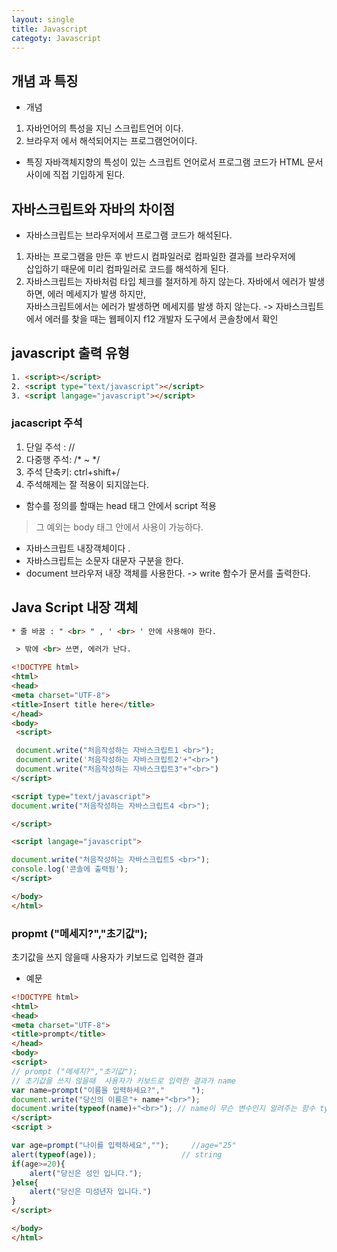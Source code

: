 ```yaml
---
layout: single
title: Javascript
categoty: Javascript
---
```

## 개념 과 특징
* 개념 
1. 자바언어의 특성을 지닌 스크립트언어 이다.  
2. 브라우저 에서 해석되어지는 프로그램언어이다.  
* 특징
자바객체지향의 특성이 있는 스크립트 언어로서 프로그램 코드가 
HTML 문서 사이에 직접 기입하게 된다.

## 자바스크립트와 자바의 차이점

* 자바스크립트는 브라우저에서 프로그램 코드가 해석된다.
1. 자바는 프로그램을 만든 후 반드시 컴파일러로 컴파일한 결과를 브라우저에  
삽입하기 때문에 미리 컴파일러로 코드를 해석하게 된다.
2. 자바스크립트는 자바처럼 타입 체크를 철저하게 하지 않는다.
  자바에서 에러가 발생하면, 에러 메세지가 발생 하지만,  
  자바스크립트에서는 에러가 발생하면 메세지를 발생 하지 않는다.
  -> 자바스크립트에서 에러를 찾을 때는 웹페이지 f12 개발자 도구에서   콘솔창에서 확인 

## javascript 출력 유형

`````html
1. <script></script>
2. <script type="text/javascript"></script>
3. <script langage="javascript"></script>
``````
### jacascript 주석
1. 단일 주석 : //  
2. 다중행 주석: /*  ~  */   
3. 주석 단축키: ctrl+shift+/  
4. 주석해제는 잘 적용이 되지않는다.   

* 함수를 정의를 할때는 head 태그 안에서 script 적용  
> 그 예외는 body 태그 안에서 사용이 가능하다.   
*  자바스크립트 내장객체이다  . 
* 자바스크립트는 소문자 대문자 구분을 한다.  
* document  브라우저 내장 객체를 사용한다. 
-> write 함수가 문서를 출력한다. 
## Java Script 내장 객체 







```html
* 줄 바꿈 : " <br> " , ' <br> ' 안에 사용해야 한다. 
````  
`````html
 > 밖에 <br> 쓰면, 에러가 난다.   
``````
````html
<!DOCTYPE html>
<html>
<head>
<meta charset="UTF-8">
<title>Insert title here</title>
</head>
<body>
 <script>

 document.write("처음작성하는 자바스크립트1 <br>");
 document.write('처음작성하는 자바스크립트2'+"<br>")
 document.write("처음작성하는 자바스크립트3"+"<br>")
</script>

<script type="text/javascript">
document.write("처음작성하는 자바스크립트4 <br>");

</script>

<script langage="javascript">

document.write("처음작성하는 자바스크립트5 <br>");
console.log('콘솔에 출력됨');
</script>

</body>
</html>
```````
### propmt ("메세지?","초기값");
초기값을 쓰지 않을때 사용자가 키보드로 입력한 결과

* 예문 

````html
<!DOCTYPE html>
<html>
<head>
<meta charset="UTF-8">
<title>prompt</title>
</head>
<body>
<script>
// prompt ("메세지?","초기값");
// 초기값을 쓰지 않을때  사용자가 키보드로 입력한 결과가 name 
var name=prompt("이름을 입력하세요?","      ");
document.write("당신의 이름은"+ name+"<br>");
document.write(typeof(name)+"<br>"); // name이 무슨 변수인지 알려주는 함수 typeof()
</script>
<script >

var age=prompt("나이를 입력하세요","");     //age="25"
alert(typeof(age));                   // string
if(age>=20){
	alert("당신은 성인 입니다.");   
}else{
	alert("당신은 미성년자 입니다.")
}
</script>

</body>
</html>
```````








